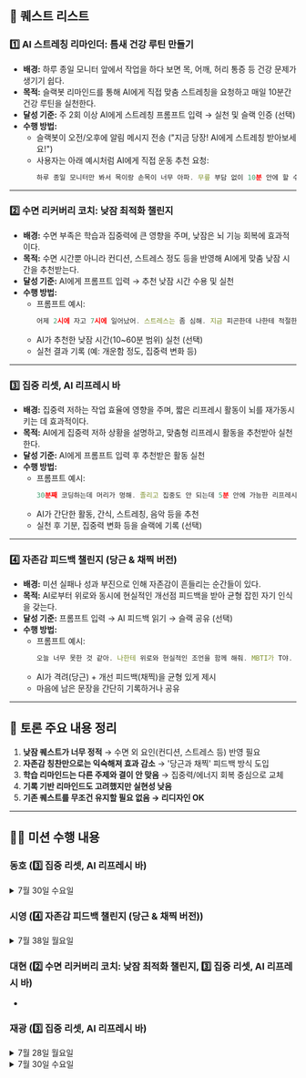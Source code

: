 ## 📄 퀘스트 리스트

### 1️⃣ AI 스트레칭 리마인더: 틈새 건강 루틴 만들기

- **배경:** 하루 종일 모니터 앞에서 작업을 하다 보면 목, 어깨, 허리 통증 등 건강 문제가 생기기 쉽다.
- **목적:** 슬랙봇 리마인드를 통해 AI에게 직접 맞춤 스트레칭을 요청하고 매일 10분간 건강 루틴을 실천한다.
- **달성 기준:** 주 2회 이상 AI에게 스트레칭 프롬프트 입력 → 실천 및 슬랙 인증 (선택)
- **수행 방법:**
  - 슬랙봇이 오전/오후에 알림 메시지 전송 ("지금 당장! AI에게 스트레칭 받아보세요!")
  - 사용자는 아래 예시처럼 AI에게 직접 운동 추천 요청:
    ```jsx
    하루 종일 모니터만 봐서 목이랑 손목이 너무 아파. 무릎 부담 없이 10분 안에 할 수 있는 스트레칭 알려줘. 영상도 함께 보내줘!
    ```

---

### 2️⃣ 수면 리커버리 코치: 낮잠 최적화 챌린지

- **배경:** 수면 부족은 학습과 집중력에 큰 영향을 주며, 낮잠은 뇌 기능 회복에 효과적이다.
- **목적:** 수면 시간뿐 아니라 컨디션, 스트레스 정도 등을 반영해 AI에게 맞춤 낮잠 시간을 추천받는다.
- **달성 기준:** AI에게 프롬프트 입력 → 추천 낮잠 시간 수용 및 실천
- **수행 방법:**
  - 프롬프트 예시:
    ```jsx
    어제 2시에 자고 7시에 일어났어. 스트레스는 좀 심해. 지금 피곤한데 나한테 적절한 낮잠 시간 알려줘 (10~60분 이내로 부탁해)
    ```
  - AI가 추천한 낮잠 시간(10~60분 범위) 실천 (선택)
  - 실천 결과 기록 (예: 개운함 정도, 집중력 변화 등)

---

### 3️⃣ 집중 리셋, AI 리프레시 바

- **배경:** 집중력 저하는 작업 효율에 영향을 주며, 짧은 리프레시 활동이 뇌를 재가동시키는 데 효과적이다.
- **목적:** AI에게 집중력 저하 상황을 설명하고, 맞춤형 리프레시 활동을 추천받아 실천한다.
- **달성 기준:** AI에게 프롬프트 입력 후 추천받은 활동 실천
- **수행 방법:**
  - 프롬프트 예시:
    ```jsx
    30분째 코딩하는데 머리가 멍해. 졸리고 집중도 안 되는데 5분 안에 가능한 리프레시 활동 추천해줘.
    ```
  - AI가 간단한 활동, 간식, 스트레칭, 음악 등을 추천
  - 실천 후 기분, 집중력 변화 등을 슬랙에 기록 (선택)

---

### 4️⃣ 자존감 피드백 챌린지 (당근 & 채찍 버전)

- **배경:** 미션 실패나 성과 부진으로 인해 자존감이 흔들리는 순간들이 있다.
- **목적:** AI로부터 위로와 동시에 현실적인 개선점 피드백을 받아 균형 잡힌 자기 인식을 갖는다.
- **달성 기준:** 프롬프트 입력 → AI 피드백 읽기 → 슬랙 공유 (선택)
- **수행 방법:**
  - 프롬프트 예시:
    ```jsx
    오늘 너무 못한 것 같아. 나한테 위로와 현실적인 조언을 함께 해줘. MBTI가 T야.
    ```
  - AI가 격려(당근) + 개선 피드백(채찍)을 균형 있게 제시
  - 마음에 남은 문장을 간단히 기록하거나 공유

---

## 💬 토론 주요 내용 정리

1. **낮잠 퀘스트가 너무 정적** → 수면 외 요인(컨디션, 스트레스 등) 반영 필요
2. **자존감 칭찬만으로는 익숙해져 효과 감소** → '당근과 채찍' 피드백 방식 도입
3. **학습 리마인드는 다른 주제와 결이 안 맞음** → 집중력/에너지 회복 중심으로 교체
4. **기록 기반 리마인드도 고려했지만 실현성 낮음**
5. **기존 퀘스트를 무조건 유지할 필요 없음 → 리디자인 OK**

---

## 💪🏻 미션 수행 내용

### 동호 (3️⃣ 집중 리셋, AI 리프레시 바)

<details>
<summary>7월 30일 수요일</summary>

# 🎧 감각 전환 활동
- 음악 듣기 (무가사 Lo-fi나 클래식)
→ 집중을 해치지 않으면서 머리를 맑게 해줌.

- 짧은 산책 (5~10분)
→ 뇌에 산소 공급을 늘려주고, 스트레스 호르몬 줄임.

- 스트레칭 / 가벼운 운동
→ 몸을 움직이면 정체된 에너지 흐름이 바뀜.

# 🧠 인지 전환 활동
- 다른 문제 아주 잠깐 풀어보기
→ 주제를 완전히 바꾸는 게 아니라 간단하거나 쉬운 문제로 뇌를 워밍업 시키는 용도.

- 종이에 손으로 써보기
→ 생각 정리가 안 될 땐 손으로 흐름을 써보면 의외로 실마리가 보일 때가 많음.

- “내가 누군가에게 설명한다면?” 시뮬레이션 해보기
→ 이건 네가 이미 자주 잘 쓰는 방법일 수도. 스스로 말로 설명하면 맥락이 잡혀.

# 📵 완전 분리 활동 (15~30분)
- 샤워

- 간단한 집안일 (설거지, 정리 등)

- 낮잠 (10~20분)

- 특히 샤워나 걷기는 많은 사람들이 "갑자기 아이디어가 떠오른다"고 느끼는 순간이기도 해.

# 🚫 피해야 할 활동
- 유튜브, 인스타처럼 계속 스크롤하는 콘텐츠

- 친구랑 수다 떨기 (지칠 수도 있음)

- 문제를 붙잡고 멍 때리기 (생산적이지 않음)

# 실제 내가 수행한 행동

- 간단한 집안일
- 카페 가기 (환경 변화)
- 좋아하는 노래 들으면서 코딩하기

</details>

### 시영 (4️⃣ 자존감 피드백 챌린지 (당근 & 채찍 버전))
<details>
<summary>7월 38일 월요일</summary>
너무 솔직하게 말씀해 주셔서 좋아요 👍
부트캠프 과정에서 지금 느끼는 불안은 대부분의 참가자들이 겪는 정상적인 과정이에요.
"내가 덜 열심히 하는 것 같다", "집중을 못하는 것 같다"는 느낌은 사실 자신을 비교하면서 생기는 압박감일 가능성이 큽니다.
여기서 중요한 건 남과 비교하는 게 아니라, 어제보다 오늘 조금 더 나아지는 습관을 만드는 것이에요.

📌 현실적인 개선점 피드백
1. 시간보다 ‘집중 질’을 관리하세요
하루 공부 시간이 길어도 멍하게 보내면 성과는 적어요.

25분 집중 + 5분 휴식(포모도로 기법)을 써 보세요.

“나는 오늘 몇 시간 했나?” 대신 “나는 오늘 몇 번 집중 세션을 했나?”를 기록하세요.

2. 비교 대신 기록하기
매일 저녁 5분 투자해서 “오늘 배운 것 3줄 요약”을 작성하세요.

작은 성취를 눈으로 확인하면, 남과 비교보다 자기 성장이 더 잘 보입니다.

3. 작은 목표로 쪼개기
“오늘은 React 전부 공부해야지”는 막연해요.

“오늘은 useState와 useEffect 개념 정리하기”처럼 작게 쪼갠 목표를 세우면 성취감이 쌓입니다.

4. 집중 못하는 시간도 활용하기
집중이 잘 안 될 때, 그냥 쉬는 게 아니라 가벼운 복습이나 코드 리팩토링 같은 저강도 작업을 하세요.

그 시간도 학습의 일부로 인정하면 죄책감이 줄어듭니다.

5. AI와 피어 활용하기
모르는 게 생길 때 혼자 오래 끙끙대지 말고, 바로 AI나 동료에게 질문하세요.

부트캠프는 혼자 다 해결하는 곳이 아니라, 협력하고 빠르게 피드백받는 곳이에요.

💡 정리
열심히 하는 것 같지 않다는 불안은 실제로는 ‘더 잘하고 싶다’는 동기의 다른 얼굴이에요.
비교 대신 집중 세션 기록, 작은 목표 설정, 꾸준한 회고로 방향을 바꾸면 지금보다 훨씬 안정적으로 성장할 수 있어요.

원하신다면 제가 위 개선점을 토대로,
당장 내일부터 실천 가능한 하루 루틴 예시도 만들어 드릴까요?

<summary>7월 30일 수요일</summary>
# 답변

솔직하게 이렇게 털어놓은 거 자체가 이미 진지하게 고민하고 있다는 뜻이라, 잘하고 있다고 봐요 👍

다만 "내가 못하는 것 같아"라는 감각은 꽤 많은 부트캠프 참가자들이 겪는 **공통적인 불안감**이에요. 이걸 그냥 넘기지 않고 개선하려 한다는 게 중요한 포인트예요.

아래는 현실적으로 도움이 될 만한 개선 방향이에요:

---

## 1. "열심히"의 기준을 명확히 정하기

- 지금은 비교 대상이 "다른 사람"이라서 기준이 모호해요.
- 하루에 **순수 학습 집중 시간(딴짓 안 하고 앉아있는 시간)**을 목표로 정해보세요.
    - 예: 3시간 → 4시간 → 5시간 점진적으로 늘리기
- 단순히 오래 앉아있는 게 아니라, **몰입한 시간**만 측정하는 게 핵심이에요.
    - Focus To-Do 같은 포모도로 앱 추천

---

## 2. 집중 못하는 시간 다루기

- 집중 안 되는 게 자연스러운 건데, 그 시간을 방치하면 '나는 못 한다'는 자책으로 이어져요.
- **짧게라도 끊어내는 습관**을 들이면 효과가 커요:
    - 25분 집중 / 5분 휴식 (포모도로 기법)
    - 휴식 시간엔 폰/유튜브 금지, 스트레칭이나 눈 감기 추천
- "집중 못한 시간 기록"도 의미 있어요 → 패턴이 보이면 개선 가능

---

## 3. 비교에서 학습으로 전환

- 다른 사람이 더 열심히 하는 것 같아 보여도, **비교보다 내가 얻은 학습 결과**를 기록하는 게 중요해요.
- 매일 저녁에
    - 오늘 배운 개념 2~3줄
    - 오늘 작성한 코드 스니펫 1개
    - 내일 할 일 1~2개
        
        → 이 정도만 정리해도 성취감이 올라가요.
        

---

## 4. 못한다는 감정 다루기

- 못한다는 건 대부분 **아직 익숙하지 않아서**예요.
- 부트캠프는 원래 기초와 응용을 빠르게 다루다 보니, 모르는 게 많을 수밖에 없어요.
- 기준은 **남보다 빠른가?**가 아니라
    - "오늘 어제보다 한 줄이라도 더 이해했는가?"
    - "오늘 어제보다 한 줄이라도 코드를 쳤는가?"
- 이 정도를 체크하는 게 더 건강한 성장 지표예요.

---

## 5. 구체적 실행 플랜 (예시)

- 매일 아침 10분: 전날 배운 것 복습
- 오늘의 작은 목표 2개 설정
- 포모도로 4세트 (25분 * 4) → 총 2시간 몰입 확보
- 저녁: "오늘 배운 것/내일 할 것" 간단히 기록
- 주 1회: 이번 주에 새로 배운 개념 정리

---

👉 정리하면, 지금 못하는 게 아니라 **방향을 조금 다듬으면 더 효과적으로 성장할 수 있는 단계**예요.

남과 비교하는 대신, "어제의 나와 오늘의 나"를 비교하는 습관을 들여 보세요.

원하시면 제가 **구체적인 1주일 학습 루틴**을 짜 드릴 수도 있는데, 해드릴까요?

## 소감
- 처음에는 힘들 때 위로가 되고 도움이 된다고 생각했지만, 여러번을 해봤을 때는 크게 상황이 달라지지 않는 프롬프트를 입력하니 항상 동일한 답변을 주게되어 아쉬움이 컸다.
- 감정적인 위로를 바라지는 못할 것 같고, 해당 AI의 답변을 통해 스스로를 되돌아보기 위한 수단으로 사용하기에는 좋을 것 같다고 생각했다.
- 실제로 사용한다면 본인의 상황이 어떠한지를 명확하게 드러내고, 그에 대한 해결방법이나 현재의 문제점을 파악하기 위한 객관적인 답변을 기대하면 좋을 것 같다
  
</details>

### 대현 (2️⃣ 수면 리커버리 코치: 낮잠 최적화 챌린지, 3️⃣ 집중 리셋, AI 리프레시 바)

-

### 재광 (3️⃣ 집중 리셋, AI 리프레시 바)

<details>
<summary>7월 28일 월요일</summary>

# AI 제안

```markdown
4시간째 코딩하면서 막혔을 때 빠르게 머리를 리프레시할 수 있는 방법들:

**즉시 할 수 있는 것들:**

- **5분 산책** - 밖에 나가서 신선한 공기 마시기
- **스트레칭** - 목, 어깨, 손목을 풀어주기
- **찬물로 세수하거나 손 씻기** - 순환 개선
- **심호흡 3-5번** - 깊게 들이마시고 천천히 내쉬기

**10분 정도 투자할 수 있다면:**

- **다른 사람에게 설명해보기** - 러버덕 디버깅 효과
- **문제를 종이에 그림으로 그려보기** - 시각적 접근
- **완전히 다른 일 하기** - 음악 듣기, 간단한 운동 등

**코딩 접근 방식 바꾸기:**

- 복잡한 부분 일단 주석 처리하고 단순한 버전부터 구현
- 전체 문제를 더 작은 단위로 쪼개기
- 구글링할 키워드를 다르게 시도해보기

보통 잠깐 멀어졌다가 돌아오면 "아, 이거였구나!" 하는 순간이 올 거예요. 억지로 붙잡고 있지 말고 잠깐 놓아주는 게 도움이 됩니다.
```

# 수행 내용

- 5분 산책
- 스트레칭
</details>

<details>
<summary>7월 30일 수요일</summary>

# AI 제안

```markdown
3시간째 코딩하다가 막혔을 때 빠른 리프레시 방법들:

**즉시 할 수 있는 것들:**

- **5분 산책** - 실내든 밖이든 걸어다니기만 해도 뇌에 산소 공급
- **찬물로 세수하기** - 순간적으로 각성 효과
- **스트레칭** - 목, 어깨, 손목 돌리기
- **심호흡 10회** - 4초 들이마시고 6초 내쉬기

**조금 더 시간 있다면:**

- **15분 낮잠** - 파워냅으로 뇌 리셋
- **간단한 간식** - 견과류나 다크초콜릿으로 혈당 보충
- **다른 일 잠깐 하기** - 설거지, 정리 등 단순 작업

**코딩 관련:**

- **러버덕 디버깅** - 문제를 소리내서 설명해보기
- **주석으로 의사코드 먼저 쓰기** - 로직을 단계별로 정리
- **다른 부분부터 구현** - 막힌 부분 잠시 넘어가기

보통 5-10분만 완전히 다른 걸 하면 아이디어가 떠오르더라구요. 어떤 방법 먼저 시도해볼까요?
```

# 수행 내용

- 간단한 간식
- 15분 낮잠

</details>
